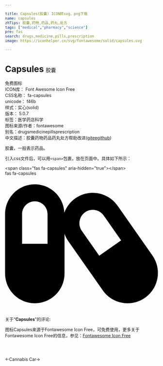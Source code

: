 ```yaml
---

title: Capsules(胶囊) ICON转svg、png下载
name: capsules
zhTips: 胶囊,药物,药品,药丸,处方
tags: ["medical","pharmacy","science"]
pre: fas
search: drugs,medicine,pills,prescription
image: https://iconhelper.cn/svg/fontawesome/solid/capsules.svg

---
```


# Capsules  <small style="font-size: 60%;font-weight: 100">胶囊</small>


<div class="detail-page">
<p>
<span><span class="badge-success badge">免费图标</span> </span>
<br/>
<span>
ICON库：
<span class="badge-secondary badge">Font Awesome Icon Free</span> 
</span>
<br/>
<span>
CSS名称：
<span class="badge-secondary badge">fa-capsules</span> 
</span>
<br/>
<span>
unicode：
<span class="badge-secondary badge">f46b</span> 
<copy-btn content='f46b' btn-title=""></copy-btn>
<copy-btn :content='String.fromCodePoint(parseInt("f46b", 16))' btn-title="复制U"></copy-btn>
</span><br/><span>样式：<span class="badge-light badge">实心(solid)</span></span>
<br/>
<span>
版本：
<span class="badge-secondary badge">5.0.7</span> 
</span><br/><span>标签：<span class="badge-light badge"><router-link to="/tags/medical.html">医学</router-link></span><span class="badge-light badge"><router-link to="/tags/pharmacy.html">药店</router-link></span><span class="badge-light badge"><router-link to="/tags/science.html">科学</router-link></span></span>
<br/>
<span>图标来源/作者：<span class="badge-light badge">fontawesome</span></span> 
<br/>
<span>别名：<span class="badge-light badge">drugs</span><span class="badge-light badge">medicine</span><span class="badge-light badge">pills</span><span class="badge-light badge">prescription</span></span><br/><span class="zh-detail">中文描述：<span class="badge-primary badge">胶囊</span><span class="badge-primary badge">药物</span><span class="badge-primary badge">药品</span><span class="badge-primary badge">药丸</span><span class="badge-primary badge">处方</span><span class="help-link"><span>帮助改进</span>(<a href="https://gitee.com/liuwave/icon-helper/edit/master/json/fontawesome/solid/capsules.json" target="_blank" rel="noopener noreferrer">gitee</a><a href="https://github.com/liuwave/icon-helper/edit/master/json/fontawesome/solid/capsules.json" target="_blank" rel="noopener noreferrer">github</a></span>)</span><br/>
</p>
</div><div class="description description alert alert-light">胶囊，一般表示药品。</div>
<div class="alert alert-dark">
  <i class="fas fa-capsules fa-xs"></i>
  <i class="fas fa-capsules fa-sm"></i>
  <i class="fas fa-capsules fa-lg"></i>
  <i class="fas fa-capsules fa-2x"></i>
  <i class="fas fa-capsules fa-3x"></i>
  <i class="fas fa-capsules fa-5x"></i>
  <i class="fas fa-capsules fa-7x"></i>
</div>
<div>
  <p>引入css文件后，可以用<code>&lt;span&gt;</code>包裹，放在页面中。具体如下所示：    
  </p>
  <div class="alert alert-primary" style="font-size: 14px">
    &lt;span class="fas fa-capsules" aria-hidden="true"&gt;&lt;/span&gt;
    <copy-btn content='<span class="fas fa-capsules" aria-hidden="true"></span>'></copy-btn>
  </div>
  <div class="alert alert-secondary">
    <i class="fas fa-capsules"
    style="font-size: 24px"
    aria-hidden="true"></i> fas fa-capsules
    <copy-btn content="fas fa-capsules" btn-title="复制图标名称"></copy-btn>
  </div>
</div>
<div id="svg" class="svg-wrap">
<svg xmlns="http://www.w3.org/2000/svg" viewBox="0 0 576 512"><path d="M555.3 300.1L424.2 112.8C401.9 81 366.4 64 330.4 64c-22.6 0-45.5 6.7-65.5 20.7-19.7 13.8-33.7 32.8-41.5 53.8C220.5 79.2 172 32 112 32 50.1 32 0 82.1 0 144v224c0 61.9 50.1 112 112 112s112-50.1 112-112V218.9c3.3 8.6 7.3 17.1 12.8 25L368 431.2c22.2 31.8 57.7 48.8 93.8 48.8 22.7 0 45.5-6.7 65.5-20.7 51.7-36.2 64.2-107.5 28-159.2zM160 256H64V144c0-26.5 21.5-48 48-48s48 21.5 48 48v112zm194.8 44.9l-65.6-93.7c-7.7-11-10.7-24.4-8.3-37.6 2.3-13.2 9.7-24.8 20.7-32.5 8.5-6 18.5-9.1 28.8-9.1 16.5 0 31.9 8 41.3 21.5l65.6 93.7-82.5 57.7z"/></svg>
</div>
<detail full-name='fa-capsules'></detail>
<div class="icon-detail__container">
<p>关于“<b>Capsules</b>”的评论:</p>
</div>
<Vssue title="关于“Capsules”的评论" />    
<div><p>图标Capsules来源于Fontawesome Icon Free，可免费使用，更多关于  Fontawesome Icon Free的信息，参见：<a target="_blank" href="https://iconhelper.cn/fontawesome.html">Fontawesome Icon Free</a>
</p></div>

<div style="padding:2rem 0 " class="page-nav"><p class="inner"><span class="prev">←<router-link to="/icon/solid/cannabis.html">Cannabis</router-link></span> <span class="next"><router-link to="/icon/solid/car.html">Car</router-link>→</span></p></div>
